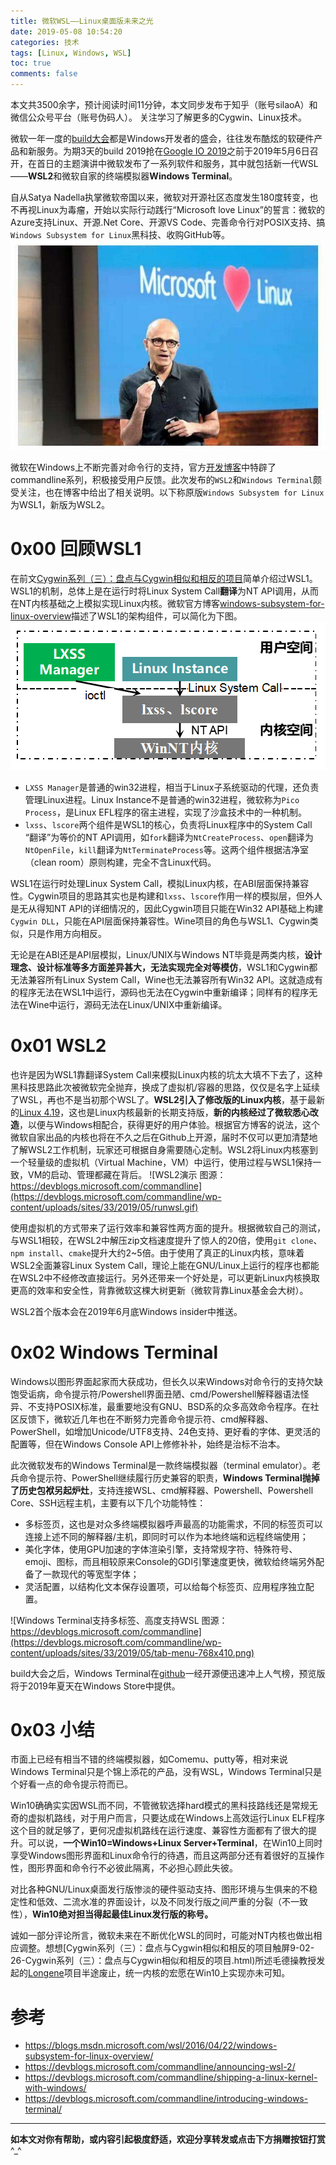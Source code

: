 ```yaml
---
title: 微软WSL——Linux桌面版未来之光
date: 2019-05-08 10:54:20
categories: 技术
tags: [Linux, Windows, WSL]
toc: true
comments: false
---
```


本文共3500余字，预计阅读时间11分钟，本文同步发布于知乎（账号silaoA）和微信公众号平台（账号伪码人）。
关注学习了解更多的Cygwin、Linux技术。

微软一年一度的[build大会](https://register.build.microsoft.com)都是Windows开发者的盛会，往往发布酷炫的软硬件产品和新服务。为期3天的build 2019抢在[Google IO 2019](https://events.google.com/io/)之前于2019年5月6日召开，在首日的主题演讲中微软发布了一系列软件和服务，其中就包括新一代WSL——**WSL2**和微软自家的终端模拟器**Windows Terminal**。

<!--more-->
<!-- [toc] -->

自从Satya Nadella执掌微软帝国以来，微软对开源社区态度发生180度转变，也不再视Linux为毒瘤，开始以实际行动践行“Microsoft love Linux”的誓言：微软的Azure支持Linux、开源.Net Core、开源VS Code、完善命令行对POSIX支持、搞`Windows Subsystem for Linux`黑科技、收购GitHub等。
![Satya Nadella](../pic/Satya_Nadella.jpg)

微软在Windows上不断完善对命令行的支持，官方[开发博客](https://devblogs.microsoft.com/commandline/)中特辟了commandline系列，积极接受用户反馈。此次发布的`WSL2`和`Windows Terminal`颇受关注，也在博客中给出了相关说明。以下称原版`Windows Subsystem for Linux`为WSL1，新版为WSL2。

# 0x00 回顾WSL1
在前文[Cygwin系列（三）：盘点与Cygwin相似和相反的项目](/2019/2019-02-26-Cygwin系列（三）：盘点与Cygwin相似和相反的项目.html)简单介绍过WSL1。WSL1的机制，总体上是在运行时将Linux System Call**翻译**为NT API调用，从而在NT内核基础之上模拟实现Linux内核。微软官方博客[windows-subsystem-for-linux-overview](https://blogs.msdn.microsoft.com/wsl/2016/04/22/windows-subsystem-for-linux-overview/)描述了WSL1的架构组件，可以简化为下图。
![WSL1架构示意](../pic/WSL1架构示意.png)

- `LXSS Manager`是普通的win32进程，相当于Linux子系统驱动的代理，还负责管理Linux进程。Linux Instance不是普通的win32进程，微软称为`Pico Process`，是Linux EFL程序的宿主进程，实现了沙盒技术中的一种机制。
- `lxss`、`lscore`两个组件是WSL1的核心，负责将Linux程序中的System Call “翻译”为等价的NT API调用，如`fork`翻译为`NtCreateProcess`、`open`翻译为`NtOpenFile`，`kill`翻译为`NtTerminateProcess`等。这两个组件根据洁净室（clean room）原则构建，完全不含Linux代码。

WSL1在运行时处理Linux System Call，模拟Linux内核，在ABI层面保持兼容性。Cygwin项目的思路其实也是构建和`lxss`、`lscore`作用一样的模拟层，但外人是无从得知NT API的详细情况的，因此Cygwin项目只能在Win32 API基础上构建`Cygwin DLL`，只能在API层面保持兼容性。Wine项目的角色与WSL1、Cygwin类似，只是作用方向相反。

无论是在ABI还是API层模拟，Linux/UNIX与Windows NT毕竟是两类内核，**设计理念、设计标准等多方面差异甚大，无法实现完全对等模仿**，WSL1和Cygwin都无法兼容所有Linux System Call，Wine也无法兼容所有Win32 API。这就造成有的程序无法在WSL1中运行，源码也无法在Cygwin中重新编译；同样有的程序无法在Wine中运行，源码无法在Linux/UNIX中重新编译。

# 0x01 WSL2
也许是因为WSL1靠翻译System Call来模拟Linux内核的坑太大填不下去了，这种黑科技思路此次被微软完全抛弃，换成了虚拟机/容器的思路，仅仅是名字上延续了WSL，再也不是当初那个WSL了。**WSL2引入了修改版的Linux内核**，基于最新的[Linux 4.19](https://www.kernel.org)，这也是Linux内核最新的长期支持版，**新的内核经过了微软悉心改造**，以便与Windows相配合，获得更好的用户体验。根据官方博客的说法，这个微软自家出品的内核也将在不久之后在Github上开源，届时不仅可以更加清楚地了解WSL2工作机制，玩家还可根据自身需要随心定制。WSL2将Linux内核塞到一个轻量级的虚拟机（Virtual Machine，VM）中运行，使用过程与WSL1保持一致，VM的启动、管理都藏在背后。
![WSL2演示 图源：https://devblogs.microsoft.com/commandline](https://devblogs.microsoft.com/commandline/wp-content/uploads/sites/33/2019/05/runwsl.gif)

使用虚拟机的方式带来了运行效率和兼容性两方面的提升。根据微软自己的测试，与WSL1相较，在WSL2中解压zip文档速度提升了惊人的20倍，使用`git clone`、`npm install`、`cmake`提升大约2~5倍。由于使用了真正的Linux内核，意味着WSL2全面兼容Linux System Call，理论上能在GNU/Linux上运行的程序也都能在WSL2中不经修改直接运行。另外还带来一个好处是，可以更新Linux内核换取更高的效率和安全性，背靠微软这棵大树更新（微软背靠Linux基金会大树）。 

WSL2首个版本会在2019年6月底Windows insider中推送。

# 0x02 Windows Terminal
Windows以图形界面起家而大获成功，但长久以来Windows对命令行的支持欠缺饱受诟病，命令提示符/Powershell界面丑陋、cmd/Powershell解释器语法怪异、不支持POSIX标准，最重要地没有GNU、BSD系的众多高效命令程序。在社区反馈下，微软近几年也在不断努力完善命令提示符、cmd解释器、PowerShell，如增加Unicode/UTF8支持、24色支持、更好看的字体、更灵活的配置等，但在Windows Console API上修修补补，始终是治标不治本。

此次微软发布的Windows Terminal是一款终端模拟器（terminal emulator）。老兵命令提示符、PowerShell继续履行历史兼容的职责，**Windows Terminal抛掉了历史包袱另起炉灶**，支持连接WSL、cmd解释器、Powershell、Powershell Core、SSH远程主机，主要有以下几个功能特性：
- 多标签页，这也是对众多终端模拟器呼声最高的功能需求，不同的标签页可以连接上述不同的解释器/主机，即同时可以作为本地终端和远程终端使用；
- 美化字体，使用GPU加速的字体渲染引擎，支持常规字符、特殊符号、emoji、图标，而且相较原来Console的GDI引擎速度更快，微软给终端另外配备了一款现代的等宽型字体；
- 灵活配置，以结构化文本保存设置项，可以给每个标签页、应用程序独立配置。

![Windows Terminal支持多标签、高度支持WSL 图源：https://devblogs.microsoft.com/commandline](https://devblogs.microsoft.com/commandline/wp-content/uploads/sites/33/2019/05/tab-menu-768x410.png)

build大会之后，Windows Terminal在[github](https://github.com/Microsoft/Terminal)一经开源便迅速冲上人气榜，预览版将于2019年夏天在Windows Store中提供。

# 0x03 小结
市面上已经有相当不错的终端模拟器，如Comemu、putty等，相对来说Windows Terminal只是个锦上添花的产品，没有WSL，Windows Terminal只是个好看一点的命令提示符而已。

Win10确确实实因WSL而不同，不管微软选择hard模式的黑科技路线还是常规无奇的虚拟机路线，对于用户而言，只要达成在Windows上高效运行Linux ELF程序这个目的就足够了，更何况虚拟机路线在运行速度、兼容性方面都有了很大的提升。可以说，**一个Win10=Windows+Linux Server+Terminal**，在Win10上同时享受Windows图形界面和Linux命令行的待遇，而且这两部分还有着很好的互操作性，图形界面和命令行不必彼此隔离，不必担心顾此失彼。

对比各种GNU/Linux桌面发行版惨淡的硬件驱动支持、图形环境与生俱来的不稳定性和低效、二流水准的界面设计，以及不同发行版之间严重的分裂（不一致性），**Win10绝对担当得起最佳Linux发行版的称号。**

诚如一部分评论所言，微软未来在不断优化WSL的同时，可能对NT内核也做出相应调整。想想[Cygwin系列（三）：盘点与Cygwin相似和相反的项目触屏9-02-26-Cygwin系列（三）：盘点与Cygwin相似和相反的项目.html)所述毛德操教授发起的[Longene](https://github.com/tsuibin/longene)项目半途废止，统一内核的宏愿在Win10上实现亦未可知。

# 参考
- <https://blogs.msdn.microsoft.com/wsl/2016/04/22/windows-subsystem-for-linux-overview/>
- <https://devblogs.microsoft.com/commandline/announcing-wsl-2/>
- <https://devblogs.microsoft.com/commandline/shipping-a-linux-kernel-with-windows/>
- <https://devblogs.microsoft.com/commandline/introducing-windows-terminal/>

---
**如本文对你有帮助，或内容引起极度舒适，欢迎分享转发或点击下方捐赠按钮打赏** ^_^